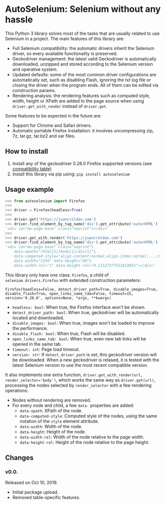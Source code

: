 # AutoSelenium: Selenium without any hassle

This Python 3 library solves most of the tasks that are usually related to use Selenium in a project. The main features of this library are:

* Full Selenium compatibility: the automatic drivers inherit the Selenium driver, so every available functionality is preserved.
* Geckodriver management: the latest valid Geckodriver is automatically downloaded, unzipped and stored according to the Selenium version and operative system.
* Updated defaults: some of the most common driver configurations are automatically set, such as disabling Flash, ignoring the txt log file or closing the driver when the program ends. All of them can be edited via construction params.
* Rendering analysis: the rendering features such as computed style, width, height or XPath are added to the page source when using `driver.get_with_render` instead of `driver.get`.

Some features to be expected in the future are:

* Support for Chrome and Safari drivers.
* Automatic portable Firefox installation: it involves uncompressing zip, 7z, tar.gz, tar.bz2 and xar files.

## How to install


1. Install any of the geckodriver 0.26.0 Firefox supported versions (see [compatibility table](https://firefox-source-docs.mozilla.org/testing/geckodriver/Support.html))
2. Install this library via pip using: `pip install autoselenium`

## Usage example

```python
>>> from autoselenium import Firefox
>>>
>>> driver = Firefox(headless=True)
>>>
>>> driver.get('https://juancroldan.com')
>>> driver.find_element_by_tag_name('div').get_attribute('outerHTML')
'<div id="mw-page-base" class="noprint"></div>'
>>>
>>> driver.get_with_render('https://juancroldan.com')
>>> driver.find_element_by_tag_name('div').get_attribute('outerHTML')
'<div id="mw-page-base" class="noprint"\
	data-xpath="/html[1]/body[1]/div[1]"\
	data-computed-style="align-content:normal;align-items:normal;...;z-index:auto"\
	data-width="1356" data-height="80"\
	data-width-rel="1" data-height-rel="0.11527377521613832"></div>'
```

This library only have one class: `Firefox`, a child of `selenium.drivers.Firefox` with extended construction parameters:

`Firefox(headless=False, detect_driver_path=True, disable_images=True, disable_flash=True, open_links_same_tab=False, timeout=15, version='0.26.0', options=None, *args, **kwargs)`

* `headless: bool`: When true, the Firefox interface won't be shown.
* `detect_driver_path: bool`: When true, geckodriver will be automatically located and downloaded.
* `disable_images: bool`: When true, images won't be loaded to improve the performance.
* `disable_flash: bool`: When true, Flash will be disabled.
* `open_links_same_tab: bool`: When true, even new tab links will be opened in the same tab.
* `timeout: int`: Page load timeout.
* `version: str`: If `detect_driver_path` is set, this geckodriver version will be downloaded. When a new geckodriver is relased, it is tested with the latest Selenium version to use the most recent compatible version.

It also implements one extra function, `driver.get_with_render(url, render_selector='body')`, which works the same way as `driver.get(url)`, processing the nodes selected by `render_selector` with a few rendering operations:

* Nodes without rendering are removed.
* For every node and child, a few `data-` properties are added:
	* `data-xpath`: XPath of the node.
	* `data-computed-style`: Computed style of the nodes, using the same notation of the `style` element attribute.
	* `data-width`: Width of the node.
	* `data-height`: Height of the node.
	* `data-width-rel`: Width of the node relative to the page width.
	* `data-height-rel`: Height of the node relative to the page height.

## Changes

### v0.0.

Released on Oct 10, 2019.

* Initial package upload.
* Removed table-specific features.